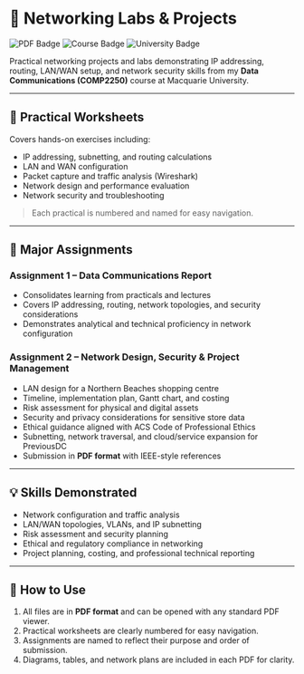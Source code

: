 # 📡 Networking Labs & Projects

![PDF Badge](https://img.shields.io/badge/Format-PDF-blue) ![Course Badge](https://img.shields.io/badge/Course-COMP2250-orange) ![University Badge](https://img.shields.io/badge/University-Macquarie-green)

Practical networking projects and labs demonstrating IP addressing, routing, LAN/WAN setup, and network security skills from my **Data Communications (COMP2250)** course at Macquarie University.

---

## 📝 Practical Worksheets

Covers hands-on exercises including:

- IP addressing, subnetting, and routing calculations  
- LAN and WAN configuration  
- Packet capture and traffic analysis (Wireshark)  
- Network design and performance evaluation  
- Network security and troubleshooting  

> Each practical is numbered and named for easy navigation.

---

## 📑 Major Assignments

### **Assignment 1 – Data Communications Report**
- Consolidates learning from practicals and lectures  
- Covers IP addressing, routing, network topologies, and security considerations  
- Demonstrates analytical and technical proficiency in network configuration  

### **Assignment 2 – Network Design, Security & Project Management**
- LAN design for a Northern Beaches shopping centre  
- Timeline, implementation plan, Gantt chart, and costing  
- Risk assessment for physical and digital assets  
- Security and privacy considerations for sensitive store data  
- Ethical guidance aligned with ACS Code of Professional Ethics  
- Subnetting, network traversal, and cloud/service expansion for PreviousDC  
- Submission in **PDF format** with IEEE-style references

---

## 💡 Skills Demonstrated

- Network configuration and traffic analysis  
- LAN/WAN topologies, VLANs, and IP subnetting  
- Risk assessment and security planning  
- Ethical and regulatory compliance in networking  
- Project planning, costing, and professional technical reporting

---

## 🚀 How to Use

1. All files are in **PDF format** and can be opened with any standard PDF viewer.  
2. Practical worksheets are clearly numbered for easy navigation.  
3. Assignments are named to reflect their purpose and order of submission.  
4. Diagrams, tables, and network plans are included in each PDF for clarity.
